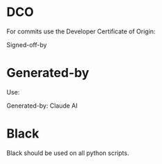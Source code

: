 # DCO
For commits use the Developer Certificate of Origin:

Signed-off-by

# Generated-by

Use:

Generated-by: Claude AI

# Black

Black should be used on all python scripts.

